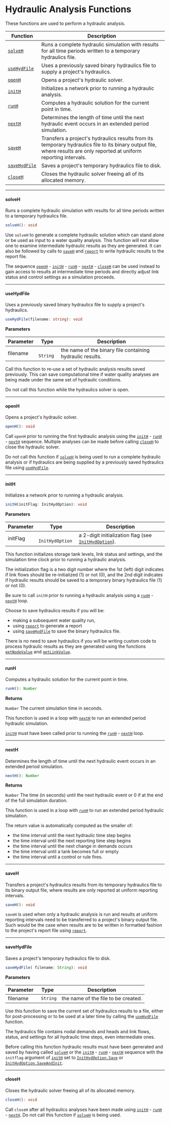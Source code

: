 # Hydraulic Analysis Functions

These functions are used to perform a hydraulic analysis.

| Function                                            | Description                                                                                                                                                            |
| --------------------------------------------------- | ---------------------------------------------------------------------------------------------------------------------------------------------------------------------- |
| <a href="#solveh"><code>solveH</code></a>           | Runs a complete hydraulic simulation with results for all time periods written to a temporary hydraulics file.                                                         |
| <a href="#usehydfile"><code>useHydFile</code></a>   | Uses a previously saved binary hydraulics file to supply a project's hydraulics.                                                                                       |
| <a href="#openh"><code>openH</code></a>             | Opens a project's hydraulic solver.                                                                                                                                    |
| <a href="#inith"><code>initH</code></a>             | Initializes a network prior to running a hydraulic analysis.                                                                                                           |
| <a href="#runh"><code>runH</code></a>               | Computes a hydraulic solution for the current point in time.                                                                                                           |
| <a href="#nexth"><code>nextH</code></a>             | Determines the length of time until the next hydraulic event occurs in an extended period simulation.                                                                  |
| <a href="#saveh"><code>saveH</code></a>             | Transfers a project's hydraulics results from its temporary hydraulics file to its binary output file, where results are only reported at uniform reporting intervals. |
| <a href="#savehydfile"><code>saveHydFile</code></a> | Saves a project's temporary hydraulics file to disk.                                                                                                                   |
| <a href="#closeh"><code>closeH</code></a>           | Closes the hydraulic solver freeing all of its allocated memory.                                                                                                       |

---

#### solveH

Runs a complete hydraulic simulation with results for all time periods written to a temporary hydraulics file.

```typescript
solveH(): void
```

Use `solveH` to generate a complete hydraulic solution which can stand alone or be used as input to a water quality analysis. This function will not allow one to examine intermediate hydraulic results as they are generated. It can also be followed by calls to <a href="#saveh"><code>saveH</code></a> and <a href="../reporting#report"><code>report</code></a> to write hydraulic results to the report file.

The sequence <a href="#openh"><code>openH</code></a> - <a href="#inith"><code>initH</code></a> - <a href="#runh"><code>runH</code></a> - <a href="#nexth"><code>nextH</code></a> - <a href="#closeh"><code>closeH</code></a> can be used instead to gain access to results at intermediate time periods and directly adjust link status and control settings as a simulation proceeds.

---

#### useHydFile

Uses a previously saved binary hydraulics file to supply a project's hydraulics.

```typescript
useHydFile(filename: string): void
```

**Parameters**

| Parameter | Type                 | Description                                               |
| --------- | -------------------- | --------------------------------------------------------- |
| filename  | <code> String</code> | the name of the binary file containing hydraulic results. |

Call this function to re-use a set of hydraulic analysis results saved previously. This can save computational time if water quality analyses are being made under the same set of hydraulic conditions.

Do not call this function while the hydraulics solver is open.

---

#### openH

Opens a project's hydraulic solver.

```typescript
openH(): void
```

Call `openH` prior to running the first hydraulic analysis using the <a href="#inith"><code>initH</code></a> - <a href="#runh"><code>runH</code></a> - <a href="#nexth"><code>nextH</code></a> sequence. Multiple analyses can be made before calling <a href="#closeh"><code>closeH</code></a> to close the hydraulic solver.

Do not call this function if <a href="#solveh"><code>solveH</code></a> is being used to run a complete hydraulic analysis or if hydraulics are being supplied by a previously saved hydraulics file using <a href="#usehydfile"><code>useHydFile</code></a>.

---

#### initH

Initializes a network prior to running a hydraulic analysis.

```typescript
initH(initFlag: InitHydOption): void
```

**Parameters**

| Parameter | Type                        | Description                                                                                                     |
| --------- | --------------------------- | --------------------------------------------------------------------------------------------------------------- |
| initFlag  | <code> InitHydOption</code> | a 2-digit initialization flag (see <a href="../enumerated-types#inithydoption"><code>InitHydOption</code></a>). |

This function initializes storage tank levels, link status and settings, and the simulation time clock prior to running a hydraulic analysis.

The initialization flag is a two digit number where the 1st (left) digit indicates if link flows should be re-initialized (1) or not (0), and the 2nd digit indicates if hydraulic results should be saved to a temporary binary hydraulics file (1) or not (0).

Be sure to call `initH` prior to running a hydraulic analysis using a <a href="#runh"><code>runH</code></a> - <a href="#nexth"><code>nextH</code></a> loop.

Choose to save hydraulics results if you will be:

- making a subsequent water quality run,
- using <a href="../reporting#report"><code>report</code></a> to generate a report
- using <a href="#savehydfile"><code>saveHydFile</code></a> to save the binary hydraulics file.

There is no need to save hydraulics if you will be writing custom code to process hydraulic results as they are generated using the functions <a href="../network-node#getnodevalue"><code>getNodeValue</code></a> and <a href="../network-link#getlinkvalue"><code>getLinkValue</code></a>.

---

#### runH

Computes a hydraulic solution for the current point in time.

```typescript
runH(): Number
```

**Returns**

<code>Number</code>
The current simulation time in seconds.

This function is used in a loop with <a href="#nexth"><code>nextH</code></a> to run an extended period hydraulic simulation.

<a href="#inith"><code>initH</code></a> must have been called prior to running the <a href="#runh"><code>runH</code></a> - <a href="#nexth"><code>nextH</code></a> loop.

---

#### nextH

Determines the length of time until the next hydraulic event occurs in an extended period simulation.

```typescript
nextH(): Number
```

**Returns**

<code>Number</code>
The time (in seconds) until the next hydraulic event or 0 if at the end of the full simulation duration.

This function is used in a loop with <a href="#runh"><code>runH</code></a> to run an extended period hydraulic simulation.

The return value is automatically computed as the smaller of:

- the time interval until the next hydraulic time step begins
- the time interval until the next reporting time step begins
- the time interval until the next change in demands occurs
- the time interval until a tank becomes full or empty
- the time interval until a control or rule fires.

---

#### saveH

Transfers a project's hydraulics results from its temporary hydraulics file to its binary output file, where results are only reported at uniform reporting intervals.

```typescript
saveH(): void
```

`saveH` is used when only a hydraulic analysis is run and results at uniform reporting intervals need to be transferred to a project's binary output file. Such would be the case when results are to be written in formatted fashion to the project's report file using <a href="../reporting#report"><code>report</code></a>.

---

#### saveHydFile

Saves a project's temporary hydraulics file to disk.

```typescript
saveHydFile( filename: String): void
```

**Parameters**

| Parameter | Type                 | Description                         |
| --------- | -------------------- | ----------------------------------- |
| filename  | <code> String</code> | the name of the file to be created. |

Use this function to save the current set of hydraulics results to a file, either for post-processing or to be used at a later time by calling the <a href="#usehydfile"><code>useHydFile</code></a> function.

The hydraulics file contains nodal demands and heads and link flows, status, and settings for all hydraulic time steps, even intermediate ones.

Before calling this function hydraulic results must have been generated and saved by having called <a href="#solveh"><code>solveH</code></a> or the <a href="#inith"><code>initH</code></a> - <a href="#runh"><code>runH</code></a> - <a href="#nexth"><code>nextH</code></a> sequence with the `initflag` argument of <a href="#inith"><code>initH</code></a> set to <a href="../enumerated-types#inithydoption"><code>InitHydOption.Save</code></a> or <a href="../enumerated-types#inithydoption"><code>InitHydOption.SaveAndInit</code></a>.

---

#### closeH

Closes the hydraulic solver freeing all of its allocated memory.

```typescript
closeH(): void
```

Call `closeH` after all hydraulics analyses have been made using <a href="#inith"><code>initH</code></a> - <a href="#runh"><code>runH</code></a> - <a href="#nexth"><code>nextH</code></a>. Do not call this function if <a href="#solveh"><code>solveH</code></a> is being used.
